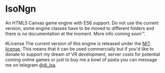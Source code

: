 # IsoNgn
An HTML5 Canvas game engine with ES6 support.
Do not use the current version, some engine classes have to be moved to different folders and there is no documentation at the moment.
More info coming *soon&trade;*.

#License
The current version of this engine is released under the [MIT license](https://github.com/Gabbersaurus/IsoNgn/blob/master/LICENSE).
This means that it can be used commercially but if you'd like to donate to support my dream of VR development, server costs for potential coming online games or just to buy me a bowl of pasta you can message me on telegram @[dj_lsa](http://telegram.me/dj_lsa).